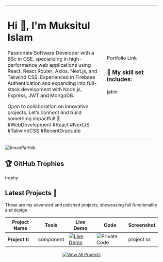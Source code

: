 <table>
    <tr>
        <td width="65%">
            <h1>Hi 👋, I'm Muksitul Islam</h1>
     <p>
    Passionate Software Developer with a BSc in CSE, specializing in high-performance web applications using React, React Router, Axios, Next.js,  and Tailwind CSS. Experienced in Firebase Authentication and expanding into full-stack development with Node.js, Express, JWT and MongoDB.
</p>

<p>
    Open to collaboration on innovative projects. Let’s connect and build something impactful! 🚀 #WebDevelopment #React #NextJS #TailwindCSS #RecentGraduate
</p>
        </td>
        <td hieght="50%">  
 
<p>
    Portfolio Link
</p>
<h3>🚀 My skill set includes:</h3>
jahin
</td>
</tr>

</table>

<p align="left"> <img
        src="https://komarev.com/ghpvc/?username=ImranParthib&label=Profile%20views&color=0e75b6&style=flat"
        alt="ImranParthib" /> </p>

## 🏆 GitHub Trophies
trophy

## **Latest Projects** 🚀

These are my advanced and polished projects, showcasing full functionality and design.
<table>  
  <thead>  
    <tr>  
      <th>Project Name</th>  
      <th>Tools</th>  
      <th>Live Demo</th>  
      <th>Code</th>  
      <th>Screenshot</th>  
    </tr>  
  </thead>  
  <tbody> 
    <tr>  
      <td><strong>Project ti</strong></td>  
      <td>  
        component 
      </td>  
      <td><a href="/" target="_blank">
        <img src="https://img.shields.io/badge/-Live%20Demo-28a745?style=flat&logo=google-chrome&logoColor=white" alt="Live Demo"/>
      </a></td>  
      <td><img src="https://img.shields.io/badge/-Private%20Code-24292e?style=flat&logo=github&logoColor=white" alt="Private Code"/></td>  
      <td>project ss</td>  
    </tr> 
  </tbody>  
</table>

<p align="center">
  <a href="" target="_blank">
    <img src="https://img.shields.io/badge/View%20All-Projects-blue?style=for-the-badge&logo=github" alt="View All Projects" />
  </a>
</p>

